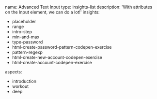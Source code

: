 name: Advanced Text Input
type: insights-list
description: 'With attributes on the Input element, we can do a lot!'
insights:
  - placeholder
  - range
  - intro-step
  - min-and-max
  - type-password
  - html-create-password-pattern-codepen-exercise
  - pattern-regexp
  - html-create-new-account-codepen-exercise
  - html-create-account-codepen-exercise

aspects:
  - introduction
  - workout
  - deep
 

